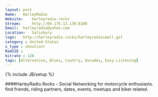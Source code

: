 ```yaml
---
layout: post
Name: 	HarleyRadio
Website: 	harleyradio.rocks
Stream: 	http://69.175.13.130:8100
Email: 	harleyradio@yahoo.com
Location: 	Salisbury 
logo: 	http://harleyradio.rocks/harleyradiosmall.gif
category : United-States
s_type : shoutcast
RadUID : 
bitrate : 128
tags: [Alternative, Blues, Country, Decades, Easy-Listening]
---
```

{% include JB/setup %}

####HarleyRadio.Rocks - Social Networking for motorcycle enthusiasts. find friends, riding partners, dates, events, meetups and biker related.